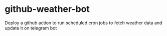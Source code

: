 # github-weather-bot

Deploy a github action to run scheduled cron jobs to fetch weather data and update it on telegram bot
